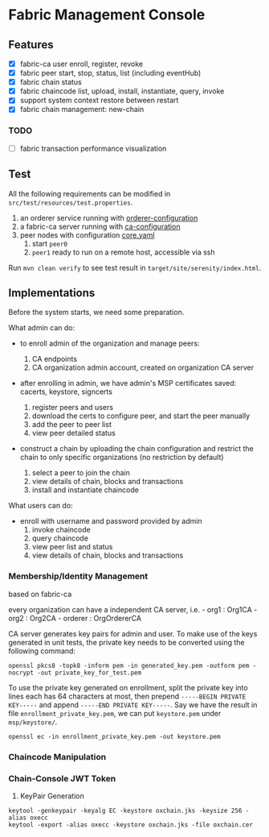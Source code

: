 # Fabric Management Console


## Features

- [x] fabric-ca user enroll, register, revoke
- [x] fabric peer start, stop, status, list (including eventHub)
- [x] fabric chain status
- [x] fabric chaincode list, upload, install, instantiate, query, invoke
- [x] support system context restore between restart
- [x] fabric chain management: new-chain

### TODO

- [ ] fabric transaction performance visualization


## Test

All the following requirements can be modified in `src/test/resources/test.properties`.

1. an orderer service running with [orderer-configuration](./src/test/resources/orderer_configuration)
2. a fabric-ca server running with [ca-configuration](./src/test/resources/ca_configuration)
3. peer nodes with configuration [core.yaml](./src/test/resources/peer_configuration/core.yaml)
    1. start `peer0`
    2. `peer1` ready to run on a remote host, accessible via ssh


Run `mvn clean verify` to see test result in `target/site/serenity/index.html`.


## Implementations

Before the system starts, we need some preparation.

What admin can do:

- to enroll admin of the organization and manage peers:
    1. CA endpoints
    2. CA organization admin account, created on organization CA server

- after enrolling in admin, we have admin's MSP certificates saved: cacerts, keystore, signcerts
    1. register peers and users
    2. download the certs to configure peer, and start the peer manually
    3. add the peer to peer list
    4. view peer detailed status
    
- construct a chain by uploading the chain configuration and restrict the chain to only specific organizations (no restriction by default)
    1. select a peer to join the chain
    2. view details of chain, blocks and transactions
    3. install and instantiate chaincode

What users can do:

- enroll with username and password provided by admin
    1. invoke chaincode
    2. query chaincode
    3. view peer list and status
    3. view details of chain, blocks and transactions
    

### Membership/Identity Management

based on fabric-ca

every organization can have a independent CA server, i.e. 
    - org1 : Org1CA
    - org2 : Org2CA
    - orderer : OrgOrdererCA

CA server generates key pairs for admin and user. To make use of the keys generated in unit tests, the private key needs to be converted using the following command:

```commandline
openssl pkcs8 -topk8 -inform pem -in generated_key.pem -outform pem -nocrypt -out private_key_for_test.pem
```

To use the private key generated on enrollment, split the private key into lines each has 64 characters at most, then prepend `-----BEGIN PRIVATE KEY-----` and append `-----END PRIVATE KEY-----`.
 Say we have the result in file `enrollment_private_key.pem`, we can put `keystore.pem` under `msp/keystore/`.

```commandline
openssl ec -in enrollment_private_key.pem -out keystore.pem
```


### Chaincode Manipulation

### Chain-Console JWT Token

1. KeyPair Generation

```commandline
keytool -genkeypair -keyalg EC -keystore oxchain.jks -keysize 256 -alias oxecc
keytool -export -alias oxecc -keystore oxchain.jks -file oxchain.cer
```
